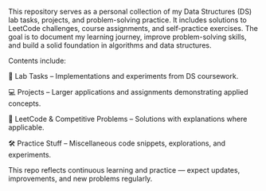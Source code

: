 This repository serves as a personal collection of my Data Structures (DS) lab tasks, projects, and problem-solving practice. It includes solutions to LeetCode challenges, course assignments, and self-practice exercises. The goal is to document my learning journey, improve problem-solving skills, and build a solid foundation in algorithms and data structures.

Contents include:

📝 Lab Tasks – Implementations and experiments from DS coursework.

💻 Projects – Larger applications and assignments demonstrating applied concepts.

🔑 LeetCode & Competitive Problems – Solutions with explanations where applicable.

🛠 Practice Stuff – Miscellaneous code snippets, explorations, and experiments.

This repo reflects continuous learning and practice — expect updates, improvements, and new problems regularly.
